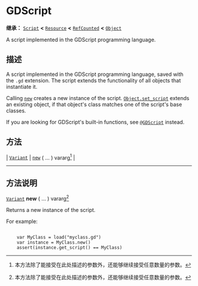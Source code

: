 <!-- ⚠ 请勿编辑本文件 ⚠ -->
<!-- 本文档使用脚本从 WeDot 引擎源码仓库生成。 -->
<!-- 生成脚本：https://github.com/WeDot-Engine/WeDot/tree/4.3/doc/tools/make_md.py； -->
<!-- 原文件：https://github.com/WeDot-Engine/WeDot/tree/4.3/modules/gdscript/doc_classes/GDScript.xml。 -->

<div id="_class_gdscript"></div>

# GDScript

**继承：** [`Script`](class_script.md) **<** [`Resource`](class_resource.md) **<** [`RefCounted`](class_refcounted.md) **<** [`Object`](class_object.md)

A script implemented in the GDScript programming language.

## 描述

A script implemented in the GDScript programming language, saved with the `.gd` extension. The script extends the functionality of all objects that instantiate it.

Calling [`new`](#class_gdscript_method_new) creates a new instance of the script. [`Object.set_script`](#class_object_method_set_script) extends an existing object, if that object's class matches one of the script's base classes.

If you are looking for GDScript's built-in functions, see [`@GDScript`](class_@gdscript.md) instead.

## 方法

| [`Variant`](class_variant.md) | [`new`](#class_gdscript_method_new) ( ... ) vararg[^vararg] |

<!-- rst-class:: classref-section-separator -->

---

## 方法说明

<div id="_class_gdscript_method_new"></div>

[`Variant`](class_variant.md) **new** ( ... ) vararg[^vararg]<div id="class_gdscript_method_new"></div>

Returns a new instance of the script.

For example:

```

    var MyClass = load("myclass.gd")
    var instance = MyClass.new()
    assert(instance.get_script() == MyClass)
```



[^virtual]: 本方法通常需要用户覆盖才能生效。
[^const]: 本方法无副作用，不会修改该实例的任何成员变量。
[^vararg]: 本方法除了能接受在此处描述的参数外，还能够继续接受任意数量的参数。
[^constructor]: 本方法用于构造某个类型。
[^static]: 调用本方法无需实例，可直接使用类名进行调用。
[^operator]: 本方法描述的是使用本类型作为左操作数的有效运算符。
[^bitfield]: 这个值是由下列位标志构成位掩码的整数。
[^void]: 无返回值。

